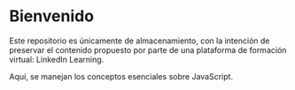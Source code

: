 # Bienvenido
Este repositorio es únicamente de almacenamiento, con la intención de preservar el contenido propuesto por parte de una plataforma de formación virtual: LinkedIn Learning.

Aquí, se manejan los conceptos esenciales sobre JavaScript.